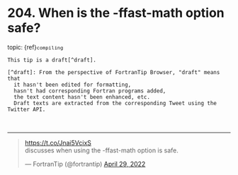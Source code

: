 # <span class='text-muted'>204.</span> When is the -ffast-math option safe?

<span style='font-size: small;' class='text-muted'>topic: {ref}`compiling`</span>

```{note}
This tip is a draft[^draft].

[^draft]: From the perspective of FortranTip Browser, "draft" means that
  it hasn't been edited for formatting,
  hasn't had corresponding Fortran programs added,
  the text content hasn't been enhanced, etc.
  Draft texts are extracted from the corresponding Tweet using the Twitter API.
```

&nbsp;


---

<blockquote class="twitter-tweet"><p lang="en" dir="ltr"><a href="https://t.co/Jnai5VcixS">https://t.co/Jnai5VcixS</a><br>discusses when using the -ffast-math option is safe.</p>&mdash; FortranTip (@fortrantip) <a href="https://twitter.com/fortrantip/status/1519998641133563905?ref_src=twsrc%5Etfw">April 29, 2022</a></blockquote><script async src="https://platform.twitter.com/widgets.js" charset="utf-8"></script>